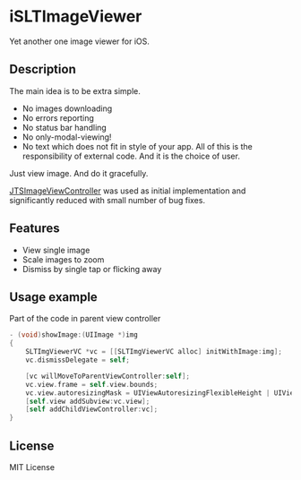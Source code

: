# iSLTImageViewer
Yet another one image viewer for iOS.

## Description
The main idea is to be extra simple.
- No images downloading
- No errors reporting
- No status bar handling
- No only-modal-viewing!
- No text which does not fit in style of your app.
All of this is the responsibility of external code. And it is the choice of user.

Just view image. And do it gracefully.

[JTSImageViewController](https://github.com/jaredsinclair/JTSImageViewController) was used as initial implementation and significantly reduced with small number of bug fixes.

## Features
* View single image
* Scale images to zoom
* Dismiss by single tap or flicking away

## Usage example
Part of the code in parent view controller
```objective-c
- (void)showImage:(UIImage *)img
{
	SLTImgViewerVC *vc = [[SLTImgViewerVC alloc] initWithImage:img];
	vc.dismissDelegate = self;

	[vc willMoveToParentViewController:self];
	vc.view.frame = self.view.bounds;
	vc.view.autoresizingMask = UIViewAutoresizingFlexibleHeight | UIViewAutoresizingFlexibleWidth;
	[self.view addSubview:vc.view];
	[self addChildViewController:vc];
}
```

## License
MIT License
